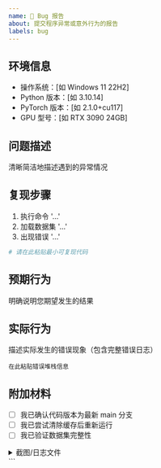 ```yaml
---
name: 🐛 Bug 报告
about: 提交程序异常或意外行为的报告
labels: bug
---
```


<!-- 请确认已查看过现有 issue 列表 -->

## 环境信息

- 操作系统：[如 Windows 11 22H2]
- Python 版本：[如 3.10.14]
- PyTorch 版本：[如 2.1.0+cu117]
- GPU 型号：[如 RTX 3090 24GB]

## 问题描述

清晰简洁地描述遇到的异常情况

## 复现步骤

1. 执行命令 '...'
2. 加载数据集 '...'
3. 出现错误 '...'

```python
# 请在此粘贴最小可复现代码
```

## 预期行为

明确说明您期望发生的结果

## 实际行为

描述实际发生的错误现象（包含完整错误日志）

```
在此粘贴错误堆栈信息
```

## 附加材料

- [ ] 我已确认代码版本为最新 main 分支
- [ ] 我已尝试清除缓存后重新运行
- [ ] 我已验证数据集完整性

<details> <summary>截图/日志文件</summary> <!-- 拖放相关文件至此 --> </details> ```

